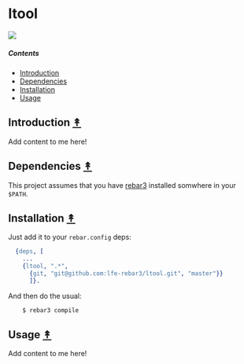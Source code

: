 # ltool

[![][ltool-logo]][ltool-logo-large]

[ltool-logo]: resources/images/ltool-x250-grey.png
[ltool-logo-large]: resources/images/ltool-x1500-grey.png


##### Contents

* [Introduction](#introduction-)
* [Dependencies](#dependencies-)
* [Installation](#installation-)
* [Usage](#usage-)


## Introduction [&#x219F;](#contents)

Add content to me here!


## Dependencies [&#x219F;](#contents)

This project assumes that you have
[rebar3](https://github.com/rebar/rebar3) installed somwhere in your ``$PATH``.


## Installation [&#x219F;](#contents)

Just add it to your ``rebar.config`` deps:

```erlang
  {deps, [
    ...
    {ltool, ".*",
      {git, "git@github.com:lfe-rebar3/ltool.git", "master"}}
      ]}.
```

And then do the usual:

```bash
    $ rebar3 compile
```


## Usage [&#x219F;](#contents)

Add content to me here!
